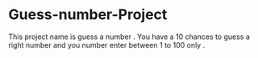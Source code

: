 # Guess-number-Project
This project name is guess a number . You have a 10 chances to guess a right number and you number enter between 1 to 100 only . 
